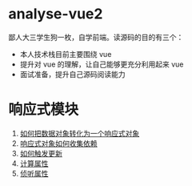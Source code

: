 # analyse-vue2

鄙人大三学生狗一枚，自学前端。读源码的目的有三个：

- 本人技术栈目前主要围绕 vue
- 提升对 vue 的理解，让自己能够更充分利用起来 vue
- 面试准备，提升自己源码阅读能力

# 响应式模块

1. [如何把数据对象转化为一个响应式对象](https://github.com/TongY928/analyse-vue2/blob/main/vue2/docs/observer/%E5%93%8D%E5%BA%94%E5%BC%8F%E5%AF%B9%E8%B1%A1.md)
2. [响应式对象如何收集依赖](https://github.com/TongY928/analyse-vue2/blob/main/vue2/docs/observer/%E4%BE%9D%E8%B5%96%E6%94%B6%E9%9B%86.md)
3. [如何触发更新](https://github.com/TongY928/analyse-vue2/blob/main/vue2/docs/observer/%E6%B4%BE%E5%8F%91%E6%9B%B4%E6%96%B0.md)
4. [计算属性](https://github.com/TongY928/analyse-vue2/blob/main/vue2/docs/observer/%E8%AE%A1%E7%AE%97%E5%B1%9E%E6%80%A7.md)
5. [侦听属性](https://github.com/TongY928/analyse-vue2/blob/main/vue2/docs/observer/%E4%BE%A6%E5%90%AC%E5%B1%9E%E6%80%A7.md)
